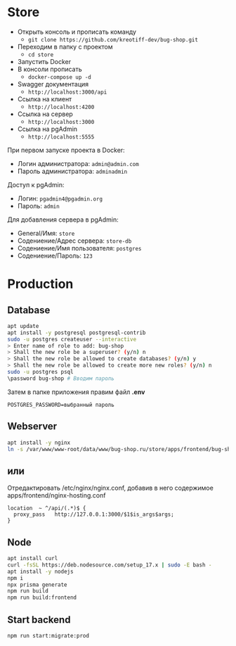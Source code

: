 # Store

- Открыть консоль и прописать команду
  - `git clone https://github.com/kreotiff-dev/bug-shop.git`
- Переходим в папку с проектом
  - `cd store`
- Запустить Docker
- В консоли прописать
  - `docker-compose up -d`
- Swagger документация
  - `http://localhost:3000/api`
- Ссылка на клиент
  - `http://localhost:4200`
- Ссылка на сервер
  - `http://localhost:3000`
- Ссылка на pgAdmin
  - `http://localhost:5555`

При первом запуске проекта в Docker:

- Логин администратора: `admin@admin.com`
- Пароль администратора: `adminadmin`

Доступ к pgAdmin:

- Логин: `pgadmin4@pgadmin.org`
- Пароль: `admin`

Для добавления сервера в pgAdmin:

- General/Имя: `store`
- Содениение/Адрес сервера: `store-db`
- Содениение/Имя пользователя: `postgres`
- Содениение/Пароль: `123`

# Production
Database
--------

```bash
apt update
apt install -y postgresql postgresql-contrib
sudo -u postgres createuser --interactive
> Enter name of role to add: bug-shop
> Shall the new role be a superuser? (y/n) n
> Shall the new role be allowed to create databases? (y/n) y
> Shall the new role be allowed to create more new roles? (y/n) n
sudo -u postgres psql
\password bug-shop # Вводим пароль
```

Затем в папке приложения правим файл **.env**
```
POSTGRES_PASSWORD=выбранный пароль
```

Webserver
---------

```bash
apt install -y nginx
ln -s /var/www/www-root/data/www/bug-shop.ru/store/apps/frontend/bug-shop.conf /etc/nginx/vhosts-resources/bug-shop.ru/
```

или
---
Отредактировать /etc/nginx/nginx.conf, добавив в него содержимое apps/frontend/nginx-hosting.conf
```nginx
location  ~ ^/api/(.*)$ {
  proxy_pass   http://127.0.0.1:3000/$1$is_args$args;
}
```

Node
----

```bash
apt install curl
curl -fsSL https://deb.nodesource.com/setup_17.x | sudo -E bash -
apt install -y nodejs
npm i
npx prisma generate
npm run build
npm run build:frontend
```

Start backend
-------------

```bash
npm run start:migrate:prod
```